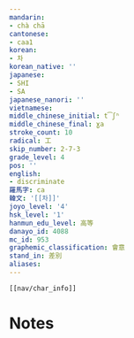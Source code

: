 ```yaml
---
mandarin:
- chà chā
cantonese:
- caa1
korean:
- 차
korean_native: ''
japanese:
- SHI
- SA
japanese_nanori: ''
vietnamese:
middle_chinese_initial: t͡ʃʰ
middle_chinese_final: ɣa
stroke_count: 10
radical: 工
skip_number: 2-7-3
grade_level: 4
pos: ''
english:
- discriminate
羅馬字: ca
韓文: '[[차]]'
joyo_level: '4'
hsk_level: '1'
hanmun_edu_level: 高等
danayo_id: 4088
mc_id: 953
graphemic_classification: 會意
stand_in: 差別
aliases:
---
```

```meta-bind-embed
[[nav/char_info]]
```

# Notes
